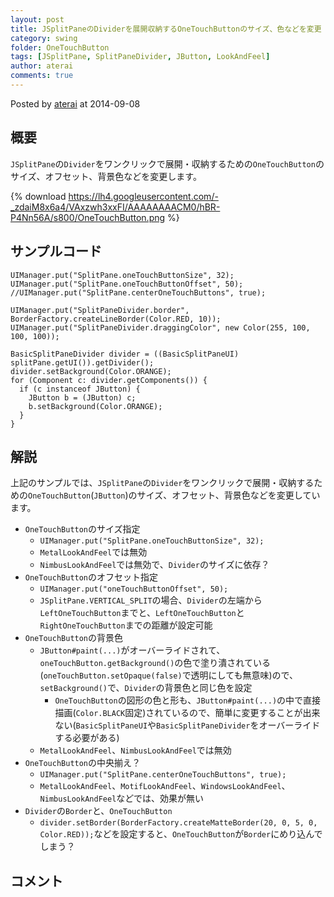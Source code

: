 ```yaml
---
layout: post
title: JSplitPaneのDividerを展開収納するOneTouchButtonのサイズ、色などを変更
category: swing
folder: OneTouchButton
tags: [JSplitPane, SplitPaneDivider, JButton, LookAndFeel]
author: aterai
comments: true
---
```


Posted by [aterai](http://terai.xrea.jp/aterai.html) at 2014-09-08

## 概要
`JSplitPane`の`Divider`をワンクリックで展開・収納するための`OneTouchButton`のサイズ、オフセット、背景色などを変更します。

{% download https://lh4.googleusercontent.com/-_zdaiM8x6a4/VAxzwh3xxFI/AAAAAAAACM0/hBR-P4Nn56A/s800/OneTouchButton.png %}

## サンプルコード
<pre class="prettyprint"><code>UIManager.put("SplitPane.oneTouchButtonSize", 32);
UIManager.put("SplitPane.oneTouchButtonOffset", 50);
//UIManager.put("SplitPane.centerOneTouchButtons", true);

UIManager.put("SplitPaneDivider.border", BorderFactory.createLineBorder(Color.RED, 10));
UIManager.put("SplitPaneDivider.draggingColor", new Color(255, 100, 100, 100));

BasicSplitPaneDivider divider = ((BasicSplitPaneUI) splitPane.getUI()).getDivider();
divider.setBackground(Color.ORANGE);
for (Component c: divider.getComponents()) {
  if (c instanceof JButton) {
    JButton b = (JButton) c;
    b.setBackground(Color.ORANGE);
  }
}
</code></pre>

## 解説
上記のサンプルでは、`JSplitPane`の`Divider`をワンクリックで展開・収納するための`OneTouchButton`(`JButton`)のサイズ、オフセット、背景色などを変更しています。

- `OneTouchButton`のサイズ指定
    - `UIManager.put("SplitPane.oneTouchButtonSize", 32);`
    - `MetalLookAndFeel`では無効
    - `NimbusLookAndFeel`では無効で、`Divider`のサイズに依存？
- `OneTouchButton`のオフセット指定
    - `UIManager.put("oneTouchButtonOffset", 50);`
    - `JSplitPane.VERTICAL_SPLIT`の場合、`Divider`の左端から`LeftOneTouchButton`までと、`LeftOneTouchButton`と`RightOneTouchButton`までの距離が設定可能
- `OneTouchButton`の背景色
    - `JButton#paint(...)`がオーバーライドされて、`oneTouchButton.getBackground()`の色で塗り潰されている(`oneTouchButton.setOpaque(false)`で透明にしても無意味)ので、`setBackground()`で、`Divider`の背景色と同じ色を設定
        - `OneTouchButton`の図形の色と形も、`JButton#paint(...)`の中で直接描画(`Color.BLACK`固定)されているので、簡単に変更することが出来ない(`BasicSplitPaneUI`や`BasicSplitPaneDivider`をオーバーライドする必要がある)
    - `MetalLookAndFeel`、`NimbusLookAndFeel`では無効
- `OneTouchButton`の中央揃え？
    - `UIManager.put("SplitPane.centerOneTouchButtons", true);`
    - `MetalLookAndFeel`、`MotifLookAndFeel`、`WindowsLookAndFeel`、`NimbusLookAndFeel`などでは、効果が無い
- `Divider`の`Border`と、`OneTouchButton`
    - `divider.setBorder(BorderFactory.createMatteBorder(20, 0, 5, 0, Color.RED));`などを設定すると、`OneTouchButton`が`Border`にめり込んでしまう？

<!-- dummy comment line for breaking list -->

## コメント
